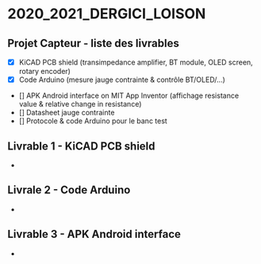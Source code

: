 # 2020_2021_DERGICI_LOISON

## Projet Capteur - liste des livrables

- [x] KiCAD PCB shield (transimpedance amplifier, BT module, OLED screen, rotary encoder)
- [x] Code Arduino (mesure jauge contrainte & contrôle BT/OLED/...)
- [] APK Android interface on MIT App Inventor (affichage resistance value & relative change in resistance)
- [] Datasheet jauge contrainte
- [] Protocole & code Arduino pour le banc test


## Livrable 1 - KiCAD PCB shield
-

## Livrale 2 - Code Arduino
-

## Livrable 3 - APK Android interface
-


